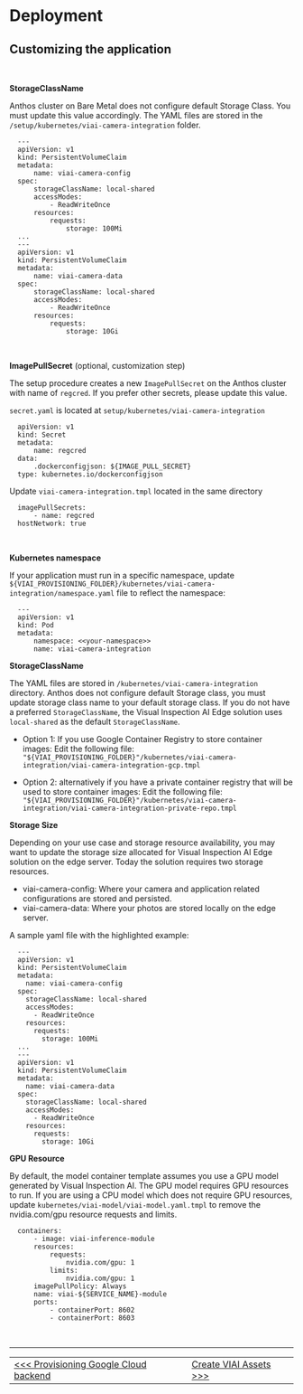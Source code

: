 # Deployment

## Customizing the application

<br>

__StorageClassName__

Anthos cluster on Bare Metal does not configure default Storage Class. You must update this value accordingly. The YAML files are stored in the `/setup/kubernetes/viai-camera-integration` folder.

```text
  ---
  apiVersion: v1
  kind: PersistentVolumeClaim
  metadata:
      name: viai-camera-config
  spec:
      storageClassName: local-shared
      accessModes:
          - ReadWriteOnce
      resources:
          requests:
              storage: 100Mi
  ...
  ---
  apiVersion: v1
  kind: PersistentVolumeClaim
  metadata:
      name: viai-camera-data
  spec:
      storageClassName: local-shared
      accessModes:
          - ReadWriteOnce
      resources:
          requests:
              storage: 10Gi
```

<br>

__ImagePullSecret__ (optional, customization step)

The setup procedure creates a new `ImagePullSecret` on the Anthos cluster with name of `regcred`. If you prefer other secrets, please update this value.

`secret.yaml` is located at `setup/kubernetes/viai-camera-integration`

```text
  apiVersion: v1
  kind: Secret
  metadata:
      name: regcred
  data:
      .dockerconfigjson: ${IMAGE_PULL_SECRET}
  type: kubernetes.io/dockerconfigjson
  ```

Update `viai-camera-integration.tmpl` located in the same directory 

```text
  imagePullSecrets:
      - name: regcred
  hostNetwork: true
```

<br>

__Kubernetes namespace__

If your application must run in a specific namespace, update `${VIAI_PROVISIONING_FOLDER}/kubernetes/viai-camera-integration/namespace.yaml` file
to reflect the namespace:

```text
  ---
  apiVersion: v1
  kind: Pod
  metadata:
      namespace: <<your-namespace>>
      name: viai-camera-integration
```

__StorageClassName__

The YAML files are stored in `/kubernetes/viai-camera-integration` directory. Anthos does not configure default Storage class, you must update storage class name to your default storage class. If you do not have a preferred `StorageClassName`, the Visual Inspection AI Edge solution uses `local-shared` as the default `StorageClassName`.

* Option 1: If you use Google Container Registry to store container images:
Edit the following file:  `"${VIAI_PROVISIONING_FOLDER}"/kubernetes/viai-camera-integration/viai-camera-integration-gcp.tmpl`

* Option 2: alternatively if you have a private container registry that will be used to store container images:
Edit the following file: `"${VIAI_PROVISIONING_FOLDER}"/kubernetes/viai-camera-integration/viai-camera-integration-private-repo.tmpl`

__Storage Size__

Depending on your use case and storage resource availability, you may want to update the storage size allocated for Visual Inspection AI Edge solution on the edge server. Today the solution requires two storage resources.

* viai-camera-config: Where your camera and application related configurations are stored and persisted.
* viai-camera-data: Where your photos are stored locally on the edge server.

A sample yaml file with the highlighted example:

```text
  ---
  apiVersion: v1
  kind: PersistentVolumeClaim
  metadata:
    name: viai-camera-config
  spec:
    storageClassName: local-shared
    accessModes:
      - ReadWriteOnce
    resources:
      requests:
        storage: 100Mi
  ...
  ---
  apiVersion: v1
  kind: PersistentVolumeClaim
  metadata:
    name: viai-camera-data
  spec:
    storageClassName: local-shared
    accessModes:
      - ReadWriteOnce
    resources:
      requests:
        storage: 10Gi
```

__GPU Resource__

By default, the model container template assumes you use a GPU model generated by Visual Inspection AI. The GPU model requires GPU resources to run. If you are using a CPU model which does not require GPU resources, update `kubernetes/viai-model/viai-model.yaml.tmpl` to remove the nvidia.com/gpu resource requests and limits.

```text
  containers:
      - image: viai-inference-module
      resources:
          requests:
              nvidia.com/gpu: 1
          limits:
              nvidia.com/gpu: 1
      imagePullPolicy: Always
      name: viai-${SERVICE_NAME}-module
      ports:
          - containerPort: 8602
          - containerPort: 8603
```


<br>

___

<table width="100%">
<tr><td><a href="./provisiongcp.md"><<< Provisioning Google Cloud backend</td><td><a href="./createviai.md">Create VIAI Assets >>></td></tr>
</table>